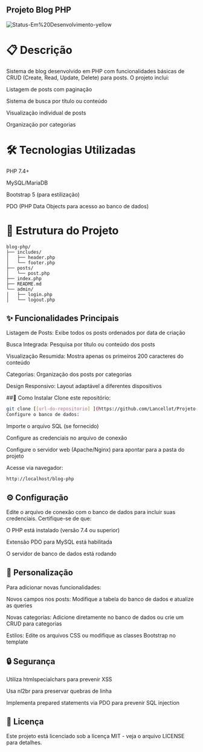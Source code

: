 ## Projeto Blog PHP

![Status-Em%20Desenvolvimento-yellow](https://github.com/user-attachments/assets/5c7c7cbb-ce0b-479c-b9be-15e2423051c1)

# 📋 Descrição
Sistema de blog desenvolvido em PHP com funcionalidades básicas de CRUD (Create, Read, Update, Delete) para posts. O projeto inclui:

Listagem de posts com paginação

Sistema de busca por título ou conteúdo

Visualização individual de posts

Organização por categorias

# 🛠️ Tecnologias Utilizadas
PHP 7.4+

MySQL/MariaDB

Bootstrap 5 (para estilização)

PDO (PHP Data Objects para acesso ao banco de dados)

# 📂 Estrutura do Projeto
```
blog-php/  
├── includes/  
│   ├── header.php  
│   └── footer.php  
├── posts/  
│   └── post.php  
├── index.php  
├── README.md  
└── admin/
│   ├── login.php  
│   └── logout.php  
```
## ✨ Funcionalidades Principais
Listagem de Posts: Exibe todos os posts ordenados por data de criação

Busca Integrada: Pesquisa por título ou conteúdo dos posts

Visualização Resumida: Mostra apenas os primeiros 200 caracteres do conteúdo

Categorias: Organização dos posts por categorias

Design Responsivo: Layout adaptável a diferentes dispositivos

##🚀 Como Instalar
Clone este repositório:

 ```bash
 git clone [[url-do-repositorio] ](https://github.com/Lancellot/Projeto-Blog)
 Configure o banco de dados:
```
Importe o arquivo SQL (se fornecido)

Configure as credenciais no arquivo de conexão

Configure o servidor web (Apache/Nginx) para apontar para a pasta do projeto

Acesse via navegador:

```
http://localhost/blog-php
```


## ⚙️ Configuração
Edite o arquivo de conexão com o banco de dados para incluir suas credenciais. Certifique-se de que:

O PHP está instalado (versão 7.4 ou superior)

Extensão PDO para MySQL está habilitada

O servidor de banco de dados está rodando

## 📝 Personalização
Para adicionar novas funcionalidades:

Novos campos nos posts: Modifique a tabela do banco de dados e atualize as queries

Novas categorias: Adicione diretamente no banco de dados ou crie um CRUD para categorias

Estilos: Edite os arquivos CSS ou modifique as classes Bootstrap no template

## 🔒 Segurança
Utiliza htmlspecialchars para prevenir XSS

Usa nl2br para preservar quebras de linha

Implementa prepared statements via PDO para prevenir SQL injection

## 📄 Licença
Este projeto está licenciado sob a licença MIT - veja o arquivo LICENSE para detalhes.
